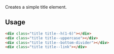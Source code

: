 Creates a simple title element.

## Usage

```html
<div class="title title--h(1-6)"></div>
<div class="title title--uppercase"></div>
<div class="title title--bottom-divider"></div>
<div class="title title--link"></div>
```
